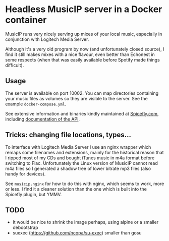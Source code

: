 # Headless MusicIP server in a Docker container

MusicIP runs very nicely serving up mixes of your local music,
especially in conjunction with Logitech Media Server.

Although it's a very old program by now (and unfortunately closed
source), I find it still makes mixes with a nice flavour, even better
than Echonest in some respects (when that was easily available before
Spotify made things difficult).

## Usage

The server is available on port 10002.  You can map directories
containing your music files as volumes so they are visible to the
server.  See the example `docker-compose.yml`.

See extensive information and binaries kindly maintained at
[Spicefly.com](http://www.spicefly.com), including 
[documentation of the API](http://www.spicefly.com/article.php?page=musicip-http).

## Tricks: changing file locations, types...

To interface with Logitech Media Server I use an nginx wrapper which
remaps some filenames and extensions, mainly for the historical reason
that I ripped most of my CDs and bought iTunes music in m4a format
before switching to Flac.  Unfortunately the Linux version of MusicIP
cannot read m4a files so I generated a shadow tree of lower bitrate
mp3 files (also handy for devices).

See `musicip.nginx` for how to do this with nginx, which seems to
work, more or less.  I find it a cleaner solution than the one which
is built into the Spicefly plugin, but YMMV.


## TODO

- It would be nice to shrink the image perhaps, using alpine or a smaller debootstrap
- suexec (https://github.com/ncopa/su-exec) smaller than gosu

